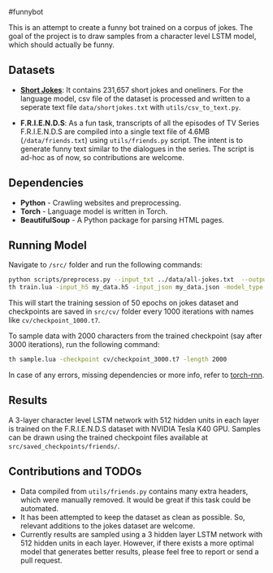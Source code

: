 #funnybot

This is an attempt to create a funny bot trained on a corpus of jokes. The goal of the project is to draw samples from a character level LSTM model, which should actually be funny. 

## Datasets

* **[Short Jokes](https://www.kaggle.com/abhinavmoudgil95/short-jokes)**: It contains 231,657 short jokes and oneliners. For the language model, csv file of the dataset is processed and written to a seperate text file `data/shortjokes.txt` with `utils/csv_to_text.py`. 

* **F.R.I.E.N.D.S**: As a fun task, transcripts of all the episodes of TV Series F.R.I.E.N.D.S are compiled into a single text file of 4.6MB (`/data/friends.txt`) using `utils/friends.py` script. The intent is to generate funny text similar to the dialogues in the series. The script is ad-hoc as of now, so contributions are welcome. 

## Dependencies

* **Python**  - Crawling websites and preprocessing.
* **Torch** - Language model is written in Torch. 
* **BeautifulSoup** - A Python package for parsing HTML pages.

## Running Model

Navigate to `/src/` folder and run the following commands: 
```bash
python scripts/preprocess.py --input_txt ../data/all-jokes.txt  --output_h5 my_data.h5  --output_json my_data.json
th train.lua -input_h5 my_data.h5 -input_json my_data.json -model_type lstm -num_layers 3 -rnn_size 512
```
This will start the training session of 50 epochs on jokes dataset and checkpoints are saved in `src/cv/` folder every 1000 iterations with names like `cv/checkpoint_1000.t7`. 

To sample data with 2000 characters from the trained checkpoint (say after 3000 iterations), run the following command:

```bash
th sample.lua -checkpoint cv/checkpoint_3000.t7 -length 2000
````

In case of any errors, missing dependencies or more info, refer to [torch-rnn](https://github.com/jcjohnson/torch-rnn). 

## Results

A 3-layer character level LSTM network with 512 hidden units in each layer is trained on the F.R.I.E.N.D.S dataset with NVIDIA Tesla K40 GPU. Samples can be drawn using the trained checkpoint files available at `src/saved_checkpoints/friends/`. 


## Contributions and TODOs
* Data compiled from `utils/friends.py` contains many extra headers, which were manually removed. It would be great if this task could be automated. 
* It has been attempted to keep the dataset as clean as possible. So, relevant additions to the jokes dataset are welcome. 
* Currently results are sampled using a 3 hidden layer LSTM network with 512 hidden units in each layer. However, if there exists a more optimal model that generates better results, please feel free to report or send a pull request.


